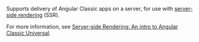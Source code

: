 Supports delivery of Angular Classic apps on a server, for use with [server-side rendering](guide/glossary#server-side-rendering) (SSR).

For more information, see [Server-side Rendering: An intro to Angular Classic Universal](guide/universal).